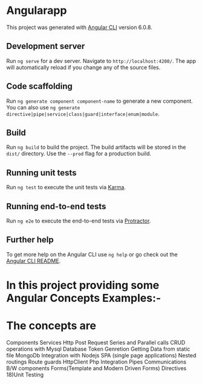 # Angularapp
This project was generated with [Angular CLI](https://github.com/angular/angular-cli) version 6.0.8.

## Development server
Run `ng serve` for a dev server. Navigate to `http://localhost:4200/`. The app will automatically reload if you change any of the source files.

## Code scaffolding
Run `ng generate component component-name` to generate a new component. You can also use `ng generate directive|pipe|service|class|guard|interface|enum|module`.

## Build
Run `ng build` to build the project. The build artifacts will be stored in the `dist/` directory. Use the `--prod` flag for a production build.

## Running unit tests
Run `ng test` to execute the unit tests via [Karma](https://karma-runner.github.io).

## Running end-to-end tests
Run `ng e2e` to execute the end-to-end tests via [Protractor](http://www.protractortest.org/).

## Further help
To get more help on the Angular CLI use `ng help` or go check out the [Angular CLI README](https://github.com/angular/angular-cli/blob/master/README.md).

# In this project providing some Angular Concepts Examples:-

# The concepts are
Components
Services
Http Post Request
Series and Parallel calls
CRUD operations with Mysql Database
Token Genretion
Getting Data from static file
MongoDb Integration with Nodejs
SPA (single page applications)
Nested routings
Route guards
HttpClient
Php Integration
Pipes
Communications B/W components
Forms(Template and Modern Driven Forms)
Directives 18)Unit Testing
